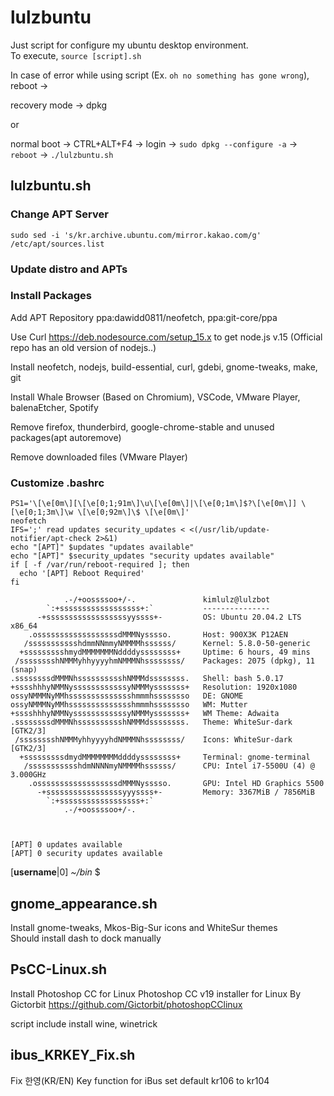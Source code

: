 # lulzbuntu
Just script for configure my ubuntu desktop environment.  
To execute, `source [script].sh`

In case of error while using script (Ex. `oh no something has gone wrong`), reboot ->

recovery mode -> dpkg

or 

normal boot -> CTRL+ALT+F4 -> login -> `sudo dpkg --configure -a` -> `reboot` -> `./lulzbuntu.sh` 

## lulzbuntu.sh
### Change APT Server
`sudo sed -i 's/kr.archive.ubuntu.com/mirror.kakao.com/g' /etc/apt/sources.list`
### Update distro and APTs
### Install Packages
Add APT Repository ppa:dawidd0811/neofetch, ppa:git-core/ppa    

Use Curl https://deb.nodesource.com/setup_15.x to get node.js v.15 (Official repo has an old version of nodejs..)    

Install neofetch, nodejs, build-essential, curl, gdebi, gnome-tweaks, make, git    

Install Whale Browser (Based on Chromium), VSCode, VMware Player, balenaEtcher, Spotify    

Remove firefox, thunderbird, google-chrome-stable and unused packages(apt autoremove)    

Remove downloaded files (VMware Player)    
  
### Customize .bashrc
```
PS1='\[\e[0m\][\[\e[0;1;91m\]\u\[\e[0m\]|\[\e[0;1m\]$?\[\e[0m\]] \[\e[0;1;3m\]\w \[\e[0;92m\]\$ \[\e[0m\]'
neofetch
IFS=';' read updates security_updates < <(/usr/lib/update-notifier/apt-check 2>&1)
echo "[APT]" $updates "updates available"
echo "[APT]" $security_updates "security updates available"
if [ -f /var/run/reboot-required ]; then
  echo '[APT] Reboot Required'
fi
```
```
            .-/+oossssoo+/-.               kimlulz@lulzbot 
        `:+ssssssssssssssssss+:`           --------------- 
      -+ssssssssssssssssssyyssss+-         OS: Ubuntu 20.04.2 LTS x86_64 
    .ossssssssssssssssssdMMMNysssso.       Host: 900X3K P12AEN 
   /ssssssssssshdmmNNmmyNMMMMhssssss/      Kernel: 5.8.0-50-generic 
  +ssssssssshmydMMMMMMMNddddyssssssss+     Uptime: 6 hours, 49 mins 
 /sssssssshNMMMyhhyyyyhmNMMMNhssssssss/    Packages: 2075 (dpkg), 11 (snap) 
.ssssssssdMMMNhsssssssssshNMMMdssssssss.   Shell: bash 5.0.17 
+sssshhhyNMMNyssssssssssssyNMMMysssssss+   Resolution: 1920x1080 
ossyNMMMNyMMhsssssssssssssshmmmhssssssso   DE: GNOME 
ossyNMMMNyMMhsssssssssssssshmmmhssssssso   WM: Mutter 
+sssshhhyNMMNyssssssssssssyNMMMysssssss+   WM Theme: Adwaita 
.ssssssssdMMMNhsssssssssshNMMMdssssssss.   Theme: WhiteSur-dark [GTK2/3] 
 /sssssssshNMMMyhhyyyyhdNMMMNhssssssss/    Icons: WhiteSur-dark [GTK2/3] 
  +sssssssssdmydMMMMMMMMddddyssssssss+     Terminal: gnome-terminal 
   /ssssssssssshdmNNNNmyNMMMMhssssss/      CPU: Intel i7-5500U (4) @ 3.000GHz 
    .ossssssssssssssssssdMMMNysssso.       GPU: Intel HD Graphics 5500 
      -+sssssssssssssssssyyyssss+-         Memory: 3367MiB / 7856MiB 
        `:+ssssssssssssssssss+:`
            .-/+oossssoo+/-.                                       
                                                                   


[APT] 0 updates available
[APT] 0 security updates available
```

[**username**|0] *~/bin* $ 

## gnome_appearance.sh
Install gnome-tweaks, Mkos-Big-Sur icons and WhiteSur themes    
Should install dash to dock manually

## PsCC-Linux.sh
Install Photoshop CC for Linux
Photoshop CC v19 installer for Linux  By  Gictorbit
https://github.com/Gictorbit/photoshopCClinux

script include install wine, winetrick

## ibus_KRKEY_Fix.sh
Fix 한영(KR/EN) Key function for iBus
set default kr106 to kr104
